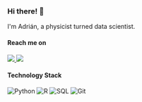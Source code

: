### Hi there! 👋 

I'm Adrián, a physicist turned data scientist. 
 
#### Reach me on

<a href="https://www.linkedin.com/in/adrián-fernández-cid-0817b885">
      <img src="https://img.shields.io/badge/LinkedIn-100000?style=flat&logo=linkedin&logoColor=white&color=0A66C2" />
    </a>
<a href="mailto:adri.fernandez.cid@gmail.com">
      <img src="https://img.shields.io/badge/GMail-100000?style=flat&logo=gmail&logoColor=white&color=darkred" />
    </a>
 
#### Technology Stack

![Python](https://img.shields.io/badge/Python-100000?style=flat&logo=Python&logoColor=white&color=blue) 
![R](https://img.shields.io/badge/R-100000?style=flat&logo=r&logoColor=white&color=blue) 
![SQL](https://img.shields.io/badge/SQL-100000?style=flat&logo=mysql&logoColor=white&color=blue)
![Git](https://img.shields.io/badge/Git-100000?style=flat&logo=git&logoColor=white&color=blue) 
<!-- ![Contribution Graph](https://github-profile-summary-cards.vercel.app/api/cards/profile-details?username=Alfontal&theme=vue) -->


<!--
**adrifcid/adrifcid** is a ✨ _special_ ✨ repository because its `README.md` (this file) appears on your GitHub profile.

Here are some ideas to get you started:

- 🔭 I’m currently working on ...
- 🌱 I’m currently learning ...
- 👯 I’m looking to collaborate on ...
- 🤔 I’m looking for help with ...
- 💬 Ask me about ...
- 📫 How to reach me: ...
- 😄 Pronouns: ...
- ⚡ Fun fact: ...
-->
